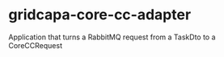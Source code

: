 # gridcapa-core-cc-adapter
Application that turns a RabbitMQ request from a TaskDto to a CoreCCRequest
